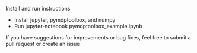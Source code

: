 Install and run instructions

- Install jupyter, pymdptoolbox, and numpy
- Run jupyter-notebook pymdptoolbox_example.ipynb

If you have suggestions for improvements or bug fixes, feel free to submit a pull request or create an issue
